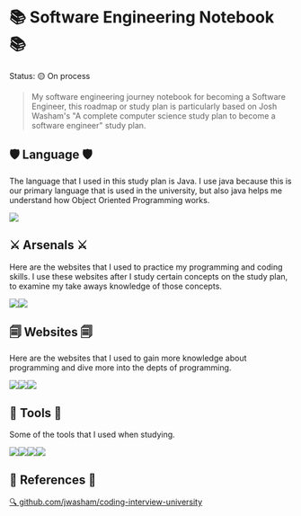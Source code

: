 <h1>📚 Software Engineering Notebook 📚</h1>
<p>Status: 🟡 On process</p>

> My software engineering journey notebook for becoming a Software Engineer, this roadmap or study plan is particularly based on Josh Washam's "A complete computer science study plan to become a software engineer" study plan.

<h2>🛡️ Language 🛡️</h2>
<p>The language that I used in this study plan is Java. I use java because this is our primary language that is used in the university, but also java helps me understand how Object Oriented Programming works.</p>
<img src="https://img.shields.io/badge/Java-ED8B00?style=for-the-badge&logo=openjdk&logoColor=white"/>

<h2>⚔️ Arsenals ⚔️</h2>
<p>Here are the websites that I used to practice my programming and coding skills. I use these websites after I study certain concepts on the study plan, to examine my take aways knowledge of those concepts.</p>
<div style="display: flex; align-items: flex-start;">
<img src="https://img.shields.io/badge/-Hackerrank-2EC866?style=for-the-badge&logo=HackerRank&logoColor=white"/>
<img src="https://img.shields.io/badge/LeetCode-000000?style=for-the-badge&logo=LeetCode&logoColor=#d16c06">
</div>

<h2>🗐 Websites 🗐</h2>
<p>Here are the websites that I used to gain more knowledge about programming and dive more into the depts of programming.</p>
<div style="display: flex; align-items: flex-start;">
<img src="https://img.shields.io/badge/GeeksforGeeks-gray?style=for-the-badge&logo=geeksforgeeks&logoColor=35914c"/>
<img src="https://img.shields.io/badge/-Stackoverflow-FE7A16?style=for-the-badge&logo=stack-overflow&logoColor=white"/>
<img src="https://img.shields.io/badge/Reddit-%23FF4500.svg?style=for-the-badge&logo=Reddit&logoColor=white"/>
</div>

<h2>🔨 Tools 🔨</h2>
<p>Some of the tools that I used when studying.</p>
<div style="display: flex; align-items: flex-start;">
<img src="https://img.shields.io/badge/Visual%20Studio%20Code-0078d7.svg?style=for-the-badge&logo=visual-studio-code&logoColor=white"/>
<img src="https://img.shields.io/badge/github-%23121011.svg?style=for-the-badge&logo=github&logoColor=white"/>
<img src="https://img.shields.io/badge/git-%23F05033.svg?style=for-the-badge&logo=git&logoColor=white"/>
<img src="https://img.shields.io/badge/Excalidraw-%23121011.svg?style=for-the-badge&logo=Excalidraw&logoColor=white"/>
</div>

<h2>🔵 References 🔵</h2>
<a href="https://github.com/jwasham/coding-interview-university">🔍 github.com/jwasham/coding-interview-university </a>